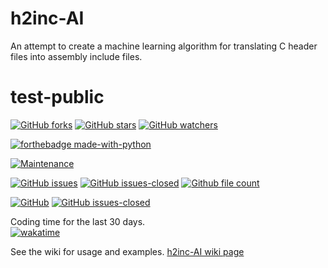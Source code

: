 # h2inc-AI
An attempt to create a machine learning algorithm for translating C header files into assembly include files.

# test-public
[![GitHub forks](https://img.shields.io/github/forks/JLG-Skunkworks/h2inc-AI.svg?style=social&label=Fork&maxAge=2592000)](https://GitHub.com/JLG-Skunkworks/h2inc-AI/network/)
[![GitHub stars](https://img.shields.io/github/stars/JLG-Skunkworks/h2inc-AI.svg?style=social&label=Star&maxAge=2592000)](https://GitHub.com/JLG-Skunkworks/h2inc-AI/stargazers/)
[![GitHub watchers](https://img.shields.io/github/watchers/JLG-Skunkworks/h2inc-AI.svg?style=social&label=Watch&maxAge=2592000)](https://GitHub.com/JLG-Skunkworks/h2inc-AI/watchers/)

[![forthebadge made-with-python](http://ForTheBadge.com/images/badges/made-with-python.svg)](https://www.python.org/)

[![Maintenance](https://img.shields.io/badge/Maintained%3F-yes-green.svg)](https://GitHub.com/JLG-Skunkworks/h2inc-AI.github.io/graphs/commit-activity)

[![GitHub issues](https://img.shields.io/github/issues/JLG-Skunkworks/h2inc-AI.svg)](https://GitHub.com/JLG-Skunkworks/h2inc-AI/issues/)
[![GitHub issues-closed](https://img.shields.io/github/issues-closed/JLG-Skunkworks/h2inc-AI.svg)](https://GitHub.com/JLG-Skunkworks/h2inc-AI/issues?q=is%3Aissue+is%3Aclosed)
[![Github file count](https://img.shields.io/github/directory-file-count/JLG-Skunkworks/h2inc-AI)]()

[![GitHub ](https://img.shields.io/github/issues/JLG-Skunkworks/h2inc-AI.svg)](https://GitHub.com/JLG-Skunkworks/h2inc-AI/issues/)
[![GitHub issues-closed](https://img.shields.io/github/issues-closed/JLG-Skunkworks/h2inc-AI.svg)](https://GitHub.com/JLG-Skunkworks/h2inc-AI/issues?q=is%3Aissue+is%3Aclosed)

Coding time for the last 30 days.</br>
[![wakatime](https://wakatime.com/badge/user/d43f2852-fd6f-45b4-b713-558ad18204d4/project/6cc5eb09-cd1a-4dab-a58d-ee38993b0c83.svg)](https://wakatime.com/badge/user/d43f2852-fd6f-45b4-b713-558ad18204d4/project/6cc5eb09-cd1a-4dab-a58d-ee38993b0c83)

See the wiki for usage and examples.
[h2inc-AI wiki page](https://github.com/JLG-Skunkworks/h2inc-AI/wiki)
